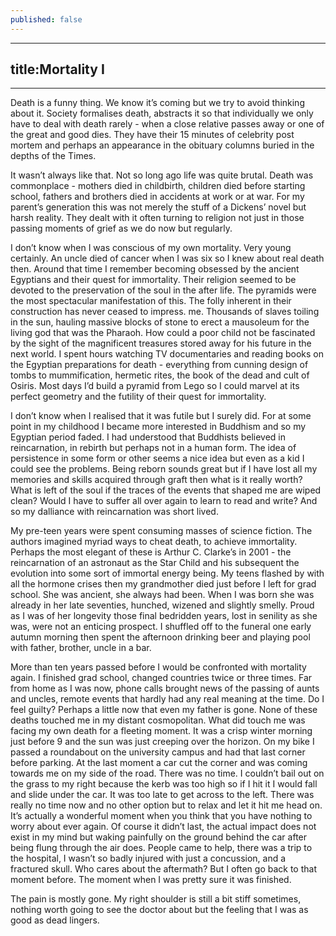 ```yaml
---
published: false
---
```

---
title:Mortality I 
---

---

Death is a funny thing. We know it’s coming but we try to avoid thinking about it. Society formalises death, abstracts it so that individually we only have to deal with death rarely - when a close relative passes away or one of the great and good dies. They have their 15 minutes of celebrity post mortem and perhaps an appearance in  the obituary columns buried in the depths of the Times.

It wasn’t always like that. Not so long ago life was quite brutal. Death was commonplace - mothers died in childbirth, children died before starting school, fathers and brothers died in accidents at work or at war. For my parent’s generation this was not merely the stuff of a Dickens’ novel but harsh reality. They dealt with it often turning to religion not just in those passing moments of grief as we do now but regularly. 

I don’t know when I was conscious of my own mortality. Very young certainly. An uncle  died of cancer when I was six so I knew about real death then. Around that time I remember becoming obsessed by the ancient Egyptians and their quest for immortality. Their religion seemed to be devoted to the preservation of the soul in the after life. The pyramids were the most spectacular manifestation of this. The folly inherent in  their construction has never ceased to  impress. me. Thousands of slaves toiling in the sun, hauling massive blocks of stone to erect a mausoleum for the living god that was the Pharaoh. How could a poor child not be  fascinated by the sight of the magnificent treasures stored away for his future in the next world. I spent hours watching TV documentaries and reading books on the Egyptian preparations for death - everything from  cunning design of  tombs to mummification, hermetic rites, the book of the dead and  cult of Osiris. Most days I’d build a pyramid from Lego so I could marvel at its perfect geometry and the futility of their quest for immortality.

I don’t know when I realised that it was futile but I surely did. For at some point in my childhood I became more interested in Buddhism and so my Egyptian period faded. I had understood that Buddhists believed in reincarnation, in rebirth but perhaps not in a human form. The idea of persistence in some form or other seems a nice idea but even as a kid I could see the problems. Being reborn sounds great but if I have lost all my memories and  skills acquired through graft then what is it really worth? What is left of the soul if the traces of the events  that shaped me are wiped clean? Would I have to suffer all over again to learn to read and write? And so my dalliance with reincarnation was short lived.

My pre-teen years were spent consuming masses of science fiction. The authors imagined myriad ways to cheat death, to achieve immortality. Perhaps the most elegant of these is Arthur C. Clarke’s in 2001 - the reincarnation of an astronaut as the  Star Child and his subsequent the evolution into some sort of immortal energy being. My teens flashed by with all the hormone crises then my grandmother died just before I left for grad school. She was ancient, she always had been. When I was born she was already in her late seventies, hunched, wizened and slightly smelly. Proud as I was of her longevity those final bedridden years, lost in senility as she was, were not an enticing prospect. I shuffled off to the funeral one early autumn morning then spent the afternoon drinking beer and playing pool with father, brother, uncle  in a bar. 

More than ten years passed before I would be confronted with mortality again. I finished grad school, changed countries twice or three times. Far from home as I was now, phone calls brought news of the passing of  aunts and uncles, remote events that hardly had any real meaning at the time. Do I feel guilty? Perhaps a little now that even  my father is gone. None of these deaths touched me in my distant cosmopolitan. What did touch me was facing my own death for a fleeting moment. It was a crisp winter morning just before 9 and the sun was just creeping over the horizon. On my bike I passed a roundabout on  the university campus and had that  last corner before parking. At the last moment a car cut the corner and was coming towards me on my side of the road. There was no time. I couldn’t bail out on the grass to my right because the kerb was too high so if I hit it I would fall and slide under the car. It was too late to get across to the left. There was really no time now and no other option but to  relax and let it hit me head on. It’s actually a wonderful  moment when you think that you have nothing to worry about ever again. Of course it didn’t last, the actual impact does not exist in my mind but waking painfully on the ground behind the car after being flung through the air does. People came to help, there was a trip to the hospital, I wasn’t so badly injured with just a  concussion, and a fractured skull. Who cares about the aftermath? But I often go back to that moment before. The moment when I was pretty sure it was finished.

The pain is mostly gone. My right shoulder is still a bit stiff sometimes, nothing worth going to see the doctor about but the feeling that I was as good as  dead lingers. 
